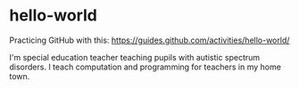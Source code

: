 # hello-world
Practicing GitHub with this: https://guides.github.com/activities/hello-world/

I'm special education teacher teaching pupils with autistic spectrum disorders. I teach computation and programming for teachers in my home town.

